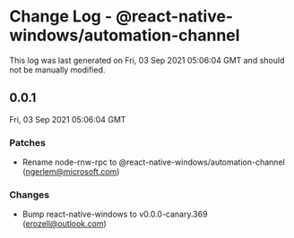 # Change Log - @react-native-windows/automation-channel

This log was last generated on Fri, 03 Sep 2021 05:06:04 GMT and should not be manually modified.

<!-- Start content -->

## 0.0.1

Fri, 03 Sep 2021 05:06:04 GMT

### Patches

- Rename node-rnw-rpc to @react-native-windows/automation-channel (ngerlem@microsoft.com)

### Changes

- Bump react-native-windows to v0.0.0-canary.369 (erozell@outlook.com)
